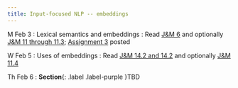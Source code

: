```yaml
---
title: Input-focused NLP -- embeddings
---
```


M Feb 3
: Lexical semantics and embeddings
  : Read  [J&M 6](https://web.stanford.edu/~jurafsky/slp3/6.pdf) and optionally [J&M 11 through 11.3](https://web.stanford.edu/~jurafsky/slp3/11.pdf); [Assignment 3](../assets/docs/A1.pdf) posted

W Feb 5
: Uses of embeddings
  : Read  [J&M 14.2 and 14.2](https://web.stanford.edu/~jurafsky/slp3/14.pdf) and optionally [J&M 11.4](https://web.stanford.edu/~jurafsky/slp3/11.pdf)
  
Th Feb 6
: **Section**{: .label .label-purple }TBD

